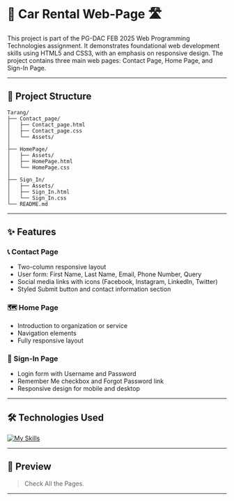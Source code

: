 
# 🚗 Car Rental Web-Page 🛣

This project is part of the PG-DAC FEB 2025 Web Programming Technologies assignment. It demonstrates foundational web development skills using HTML5 and CSS3, with an emphasis on responsive design. The project contains three main web pages: Contact Page, Home Page, and Sign-In Page.

---

## 📁 Project Structure

```
Tarang/
├── Contact_page/
│   ├── Contact_page.html
│   ├── Contact_page.css
│   └── Assets/
│
├── HomePage/
│   ├── Assets/
│   ├── HomePage.html
│   └── HomePage.css
│
├── Sign_In/
│   ├── Assets/
│   ├── Sign_In.html
│   └── Sign_In.css
└── README.md
```

---

## ✨ Features

### 📞 Contact Page

- Two-column responsive layout
- User form: First Name, Last Name, Email, Phone Number, Query
- Social media links with icons (Facebook, Instagram, LinkedIn, Twitter)
- Styled Submit button and contact information section

### 🗺 Home Page

- Introduction to organization or service
- Navigation elements
- Fully responsive layout

### 🔐 Sign-In Page

- Login form with Username and Password
- Remember Me checkbox and Forgot Password link
- Responsive design for mobile and desktop

---

## 🛠️ Technologies Used

[![My Skills](https://skillicons.dev/icons?i=html,css,vscode)](https://skillicons.dev) 

---

## 📸 Preview

> Check All the Pages.



---





